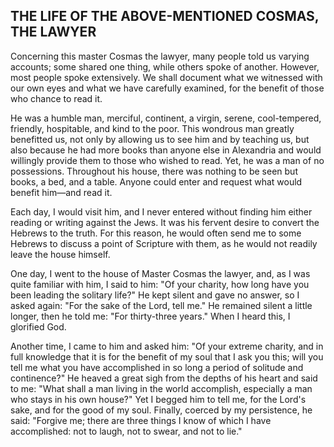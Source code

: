 ## THE LIFE OF THE ABOVE-MENTIONED COSMAS, THE LAWYER

Concerning this master Cosmas the lawyer, many people told us varying accounts; some shared one thing, while others spoke of another. However, most people spoke extensively. We shall document what we witnessed with our own eyes and what we have carefully examined, for the benefit of those who chance to read it.

He was a humble man, merciful, continent, a virgin, serene, cool-tempered, friendly, hospitable, and kind to the poor. This wondrous man greatly benefitted us, not only by allowing us to see him and by teaching us, but also because he had more books than anyone else in Alexandria and would willingly provide them to those who wished to read. Yet, he was a man of no possessions. Throughout his house, there was nothing to be seen but books, a bed, and a table. Anyone could enter and request what would benefit him—and read it.

Each day, I would visit him, and I never entered without finding him either reading or writing against the Jews. It was his fervent desire to convert the Hebrews to the truth. For this reason, he would often send me to some Hebrews to discuss a point of Scripture with them, as he would not readily leave the house himself.

One day, I went to the house of Master Cosmas the lawyer, and, as I was quite familiar with him, I said to him: "Of your charity, how long have you been leading the solitary life?" He kept silent and gave no answer, so I asked again: "For the sake of the Lord, tell me." He remained silent a little longer, then he told me: "For thirty-three years." When I heard this, I glorified God.

Another time, I came to him and asked him: "Of your extreme charity, and in full knowledge that it is for the benefit of my soul that I ask you this; will you tell me what you have accomplished in so long a period of solitude and continence?" He heaved a great sigh from the depths of his heart and said to me: "What shall a man living in the world accomplish, especially a man who stays in his own house?" Yet I begged him to tell me, for the Lord's sake, and for the good of my soul. Finally, coerced by my persistence, he said: "Forgive me; there are three things I know of which I have accomplished: not to laugh, not to swear, and not to lie."
